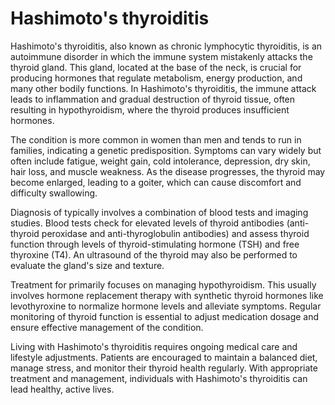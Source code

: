 [//]: # (source: ?)
[//]: # (aka: chronic lymphocytic thyroiditis)
[//]: # (tags: conditions)

# Hashimoto's thyroiditis

Hashimoto's thyroiditis, also known as chronic lymphocytic thyroiditis, is an autoimmune disorder in which the immune system mistakenly attacks the thyroid gland. This gland, located at the base of the neck, is crucial for producing hormones that regulate metabolism, energy production, and many other bodily functions. In Hashimoto's thyroiditis, the immune attack leads to inflammation and gradual destruction of thyroid tissue, often resulting in hypothyroidism, where the thyroid produces insufficient hormones.

The condition is more common in women than men and tends to run in families, indicating a genetic predisposition. Symptoms can vary widely but often include fatigue, weight gain, cold intolerance, depression, dry skin, hair loss, and muscle weakness. As the disease progresses, the thyroid may become enlarged, leading to a goiter, which can cause discomfort and difficulty swallowing.

Diagnosis of typically involves a combination of blood tests and imaging studies. Blood tests check for elevated levels of thyroid antibodies (anti-thyroid peroxidase and anti-thyroglobulin antibodies) and assess thyroid function through levels of thyroid-stimulating hormone (TSH) and free thyroxine (T4). An ultrasound of the thyroid may also be performed to evaluate the gland's size and texture.

Treatment for primarily focuses on managing hypothyroidism. This usually involves hormone replacement therapy with synthetic thyroid hormones like levothyroxine to normalize hormone levels and alleviate symptoms. Regular monitoring of thyroid function is essential to adjust medication dosage and ensure effective management of the condition.

Living with Hashimoto's thyroiditis requires ongoing medical care and lifestyle adjustments. Patients are encouraged to maintain a balanced diet, manage stress, and monitor their thyroid health regularly. With appropriate treatment and management, individuals with Hashimoto's thyroiditis can lead healthy, active lives.

